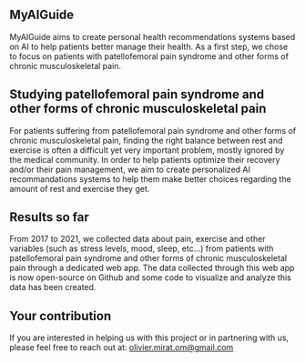 ## MyAIGuide

MyAIGuide aims to create personal health recommendations systems based on AI to help patients better manage their health. As a first step, we chose to focus on patients with patellofemoral pain syndrome and other forms of chronic musculoskeletal pain.

## Studying patellofemoral pain syndrome and other forms of chronic musculoskeletal pain

For patients suffering from patellofemoral pain syndrome and other forms of chronic musculoskeletal pain, finding the right balance between rest and exercise is often a difficult yet very important problem, mostly ignored by the medical community. In order to help patients optimize their recovery and/or their pain management, we aim to create personalized AI recommandations systems to help them make better choices regarding the amount of rest and exercise they get.

## Results so far

From 2017 to 2021, we collected data about pain, exercise and other variables (such as stress levels, mood, sleep, etc...) from patients with patellofemoral pain syndrome and other forms of chronic musculoskeletal pain through a dedicated web app. The data collected through this web app is now open-source on Github and some code to visualize and analyze this data has been created.

## Your contribution

If you are interested in helping us with this project or in partnering with us, please feel free to reach out at: olivier.mirat.om@gmail.com

